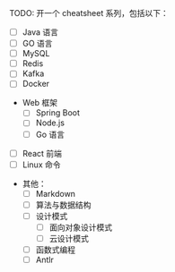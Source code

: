 
TODO: 开一个 cheatsheet 系列，包括以下：

- [ ] Java 语言
- [ ] GO 语言
- [ ] MySQL
- [ ] Redis
- [ ] Kafka
- [ ] Docker
- Web 框架
   - [ ] Spring Boot
   - [ ] Node.js
   - [ ] Go 语言
- [ ] React 前端
- [ ] Linux 命令
- 其他：
  - [ ] Markdown
  - [ ] 算法与数据结构
  - [ ] 设计模式
    - [ ] 面向对象设计模式
    - [ ] 云设计模式
  - [ ] 函数式编程
  - [ ] Antlr